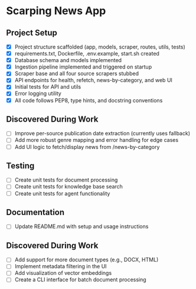 # Scarping News App

## Project Setup
- [x] Project structure scaffolded (app, models, scraper, routes, utils, tests)
- [x] requirements.txt, Dockerfile, .env.example, start.sh created
- [x] Database schema and models implemented
- [x] Ingestion pipeline implemented and triggered on startup
- [x] Scraper base and all four source scrapers stubbed
- [x] API endpoints for health, refetch, news-by-category, and web UI
- [x] Initial tests for API and utils
- [x] Error logging utility
- [x] All code follows PEP8, type hints, and docstring conventions

## Discovered During Work
- [ ] Improve per-source publication date extraction (currently uses fallback)
- [ ] Add more robust genre mapping and error handling for edge cases
- [ ] Add UI logic to fetch/display news from /news-by-category

## Testing
- [ ] Create unit tests for document processing
- [ ] Create unit tests for knowledge base search
- [ ] Create unit tests for agent functionality

## Documentation
- [ ] Update README.md with setup and usage instructions

## Discovered During Work
- [ ] Add support for more document types (e.g., DOCX, HTML)
- [ ] Implement metadata filtering in the UI
- [ ] Add visualization of vector embeddings
- [ ] Create a CLI interface for batch document processing